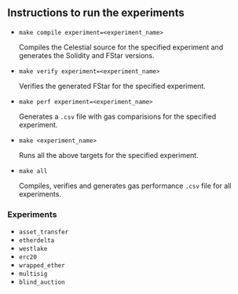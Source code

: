 ## Instructions to run the experiments

* `make compile experiment=<experiment_name>`

    Compiles the Celestial source for the specified experiment and generates the Solidity and FStar versions.

* `make verify experiment=<experiment_name>`

    Verifies the generated FStar for the specified experiment.

* `make perf experiment=<experiment_name>`

    Generates a `.csv` file with gas comparisions for the specified experiment.

* `make <experiment_name>`

    Runs all the above targets for the specified experiment.

* `make all`

    Compiles, verifies and generates gas performance `.csv` file for all experiments.

### Experiments

- `asset_transfer`
- `etherdelta`
- `westlake`
- `erc20`
- `wrapped_ether`
- `multisig`
- `blind_auction`
